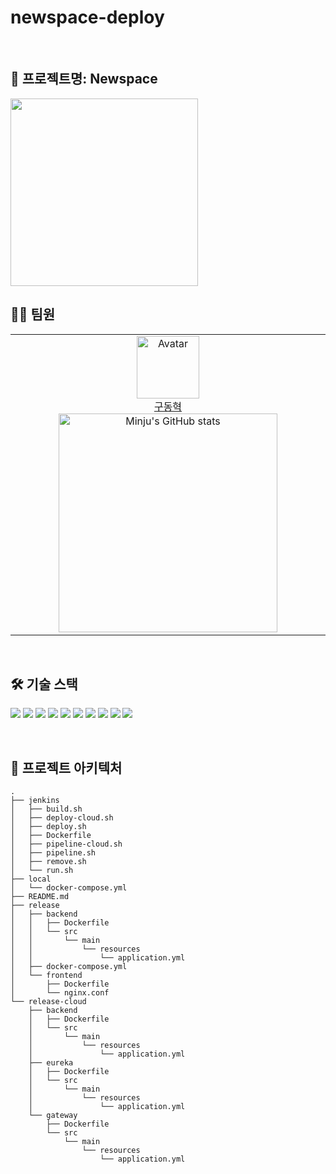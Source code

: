 # newspace-deploy


<br>

## 📍 프로젝트명: Newspace
<img src="https://github.com/user-attachments/assets/04d415b7-b379-4a0b-9aba-ff1d3609db85" width="300" />
<br>


## 👩‍💻 팀원
<table>
    <tr>
        <!-- 첫 번째 팀원 -->
        <td align="center" width="50%">
            <img src="https://avatars.githubusercontent.com/dhku" alt="Avatar" width="100px"/><br/>
            <a href="https://github.com/dhku">구동혁</a>
            <br/>
            <img src="https://github-readme-stats.vercel.app/api?username=dhku&show_icons=true&theme=transparent" alt="Minju's GitHub stats" width="350px"/>
        </td>
    </tr>
</table>
<br/>

## 🛠️ 기술 스택

<img src="https://img.shields.io/badge/SpringBoot-6DB33F?style=for-the-badge&logo=SpringBoot&logoColor=white"> <img src="https://img.shields.io/badge/SpringSecurity-6DB33F?style=for-the-badge&logo=SpringSecurity&logoColor=white"> <img src="https://img.shields.io/badge/Gradle-02303A?style=for-the-badge&logo=Gradle&logoColor=white"> <img src="https://img.shields.io/badge/SpringCloudeureka-6DB33F?style=for-the-badge&logo=Spring&logoColor=white"> <img src="https://img.shields.io/badge/SpringAI-6DB33F?style=for-the-badge&logo=Spring&logoColor=white"> <img src="https://img.shields.io/badge/SpringWebFlux-6DB33F?style=for-the-badge&logo=SpringWebFlux&logoColor=white"> <img src="https://img.shields.io/badge/MariaDB-003545?style=for-the-badge&logo=MariaDB&logoColor=white"> <img src="https://img.shields.io/badge/Docker-2496ED?style=for-the-badge&logo=Docker&logoColor=white"> <img src="https://img.shields.io/badge/Jenkins-D24939?style=for-the-badge&logo=Jenkins&logoColor=white"> <img src="https://img.shields.io/badge/NGINX-009639?style=for-the-badge&logo=NGINX&logoColor=white"> 

<br/>

## 📂 프로젝트 아키텍처

```
.
├── jenkins
│   ├── build.sh
│   ├── deploy-cloud.sh
│   ├── deploy.sh
│   ├── Dockerfile
│   ├── pipeline-cloud.sh
│   ├── pipeline.sh
│   ├── remove.sh
│   └── run.sh
├── local
│   └── docker-compose.yml
├── README.md
├── release
│   ├── backend
│   │   ├── Dockerfile
│   │   └── src
│   │       └── main
│   │           └── resources
│   │               └── application.yml
│   ├── docker-compose.yml
│   └── frontend
│       ├── Dockerfile
│       └── nginx.conf
└── release-cloud
    ├── backend
    │   ├── Dockerfile
    │   └── src
    │       └── main
    │           └── resources
    │               └── application.yml
    ├── eureka
    │   ├── Dockerfile
    │   └── src
    │       └── main
    │           └── resources
    │               └── application.yml
    └── gateway
        ├── Dockerfile
        └── src
            └── main
                └── resources
                    └── application.yml
```
<br/>

